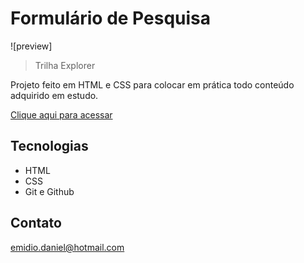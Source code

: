 # Formulário de Pesquisa

![preview]

> Trilha Explorer

Projeto feito em HTML e CSS para colocar em prática todo conteúdo adquirido em estudo.

[Clique aqui para acessar](https://danielemidio1988.github.io/Formulario-de-Pesquisa/)

## Tecnologias

- HTML
- CSS
- Git e Github

## Contato

emidio.daniel@hotmail.com
